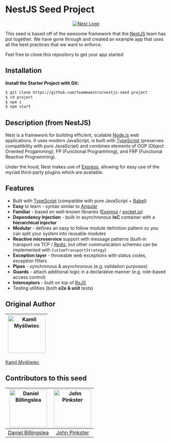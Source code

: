# NestJS Seed Project


<p align="center">
  <a href="http://nestjs.com/" target="blank"><img src="http://kamilmysliwiec.com/public/nest-logo.png#1" alt="Nest Logo" /></a>
</p>

This seed is based off of the awesome framework that the [NestJS](https://github.com/nestjs) team has put together. We have gone through and created an example app that uses all the best practices that we want to enforce.

Feel free to clone this repository to get your app started

## Installation

**Install the Starter Project with Git:**
```bash
$ git clone https://github.com/teammaestro/nestjs-seed project
$ cd project
$ npm i
$ npm start
```

## Description (from NestJS)

<p>Nest is a framework for building efficient, scalable <a href="http://nodejs.org" target="_blank">Node.js</a> web applications. It uses modern JavaScript, is built with  <a href="http://www.typescriptlang.org" target="_blank">TypeScript</a> (preserves compatibility with pure JavaScript) and combines elements of OOP (Object Oriented Progamming), FP (Functional Programming), and FRP (Functional Reactive Programming).</p>
<p>Under the hood, Nest makes use of <a href="https://expressjs.com/" target="_blank">Express</a>, allowing for easy use of the myriad third-party plugins which are available.</p>

## Features

<ul>
    <li>Built with <a href="http://www.typescriptlang.org" target="_blank">TypeScript</a> (compatible with pure JavaScript + <a href="http://babeljs.io/" target="_blank">Babel</a>)</li>
    <li><strong>Easy</strong> to learn - syntax similar to <a href="https://angular.io/" target="_blank">Angular</a></li>
    <li><strong>Familiar</strong> - based on well-known libraries (<a href="https://github.com/expressjs/express" target="_blank">Express</a> / <a href="https://github.com/socketio/socket.io" target="_blank">socket.io</a>)</li>
    <li><strong>Dependency Injection</strong> - built-in asynchronous <strong>IoC</strong> container with a <strong>hierarchical injector</strong></li>
    <li><strong>Modular</strong> - defines an easy to follow module definition pattern so you can split your system into reusable modules</li>
    <li><strong>Reactive microservice</strong> support with message patterns (built-in transport via TCP / <a href="https://redis.io/" target="_blank">Redis</a>, but other communication schemes can be implemented with <code>CustomTransportStrategy</code>)</li>
    <li><strong>Exception layer</strong> - throwable web exceptions with status codes, exception filters</li>
    <li><strong>Pipes</strong> - synchronous & asynchronous (e.g. validation purposes)</li>
    <li><strong>Guards</strong> - attach additional logic in a declarative manner (e.g. role-based access control)</li>
    <li><strong>Interceptors</strong> - built on top of <a href="https://github.com/reactivex/rxjs" target="blank">RxJS</a></li>
    <li>Testing utilities (both <strong>e2e & unit</strong> tests)</li>
  </ul>


## Original Author

[<img alt="Kamil Myśliwiec" src="https://avatars0.githubusercontent.com/u/23244943?s=460" width="117">](https://github.com/kamilmysliwiec) |
:---: |
[Kamil Myśliwiec](https://github.com/kamilmysliwiec)

## Contributors to this seed

[<img alt="Daniel Billingslea" src="https://avatars1.githubusercontent.com/u/3837156?s=460" width="117">](https://github.com/mrdannyhawk) |[<img alt="John Pinkster" src="https://avatars1.githubusercontent.com/u/5350861?v=3&s=460" width="117">](https://github.com/jpinkster)| 
:---: |:---: |
[Daniel Billingslea](https://github.com/mrdannyhawk) |[John Pinkster](https://github.com/jpinkster)|
